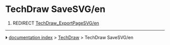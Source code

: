 # TechDraw SaveSVG/en
1.  REDIRECT [TechDraw_ExportPageSVG/en](TechDraw_ExportPageSVG/en.md)



---
⏵ [documentation index](../README.md) > [TechDraw](TechDraw_Workbench.md) > TechDraw SaveSVG/en
